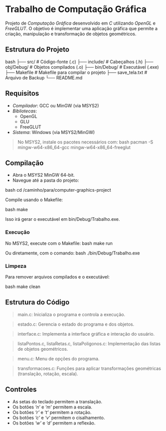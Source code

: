 # Trabalho de Computação Gráfica

Projeto de *Computação Gráfica* desenvolvido em *C* utilizando *OpenGL* e *FreeGLUT*. O objetivo é implementar uma aplicação gráfica que permite a criação, manipulação e transformação de objetos geométricos.

## Estrutura do Projeto
bash
├── src/            # Código-fonte (.c)
├── include/        # Cabeçalhos (.h)
├── obj/Debug/      # Objetos compilados (.o)
├── bin/Debug/      # Executável (.exe)
├── Makefile        # Makefile para compilar o projeto
├── save_tela.txt   # Arquivo de Backup
└── README.md


## Requisitos

- *Compilador*: GCC ou MinGW (via MSYS2)
- *Bibliotecas*:
  - OpenGL
  - GLU
  - FreeGLUT
- *Sistema*: Windows (via MSYS2/MinGW)

> No MSYS2, instale os pacotes necessários com:
bash
pacman -S mingw-w64-x86_64-gcc mingw-w64-x86_64-freeglut


## Compilação
- Abra o MSYS2 MinGW 64-bit.
- Navegue até a pasta do projeto:

bash
cd /caminho/para/computer-graphics-project

Compile usando o Makefile:

bash
make

Isso irá gerar o executável em bin/Debug/Trabalho.exe.

### Execução
No MSYS2, execute com o Makefile:
bash
make run

Ou diretamente, com o comando:
bash
./bin/Debug/Trabalho.exe


### Limpeza
Para remover arquivos compilados e o executável:

bash
make clean


## Estrutura do Código
> main.c: Inicializa o programa e controla a execução.

> estado.c: Gerencia o estado do programa e dos objetos.

>interface.c: Implementa a interface gráfica e interação do usuário.

> listaPontos.c, listaRetas.c, listaPoligonos.c: Implementação das listas de objetos geométricos.

> menu.c: Menu de opções do programa.

> transformacoes.c: Funções para aplicar transformações geométricas (translação, rotação, escala).

## Controles
- As setas do teclado permitem a translação.
- Os botões *‘n’* e *‘m’* permitem a escala.
- Os botões *‘r’* e *‘t’* permitem a rotação.
- Os botões *‘c’* e *‘v’* permitem o cisalhamento.
- Os botões *‘w’* e *‘d’* permitem a reflexão.
